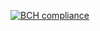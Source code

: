 [![BCH compliance](https://bettercodehub.com/edge/badge/servitoroftheoutergods/testof-github-marketplace-apps?branch=master)](https://bettercodehub.com/)